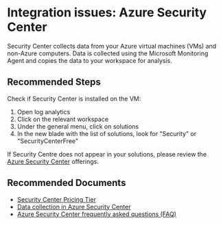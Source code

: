 <properties
pageTitle="Integration issues: Azure Security Center"
description="Integration issues: Azure Security Center"
service="microsoft.operationalinsights"
symptomID=""
infoBubbleText=""
resource="operationalinsightsaccounts"
authors="Yanivsh"
authoralias="fifa1111"
selfHelpType="generic"
supportTopicIds="32612471"
productPesIds="15725"
cloudEnvironments="Public, Fairfax"
articleId = "operationalinsights-generalloganalytics-integrationissuesazuresecuritycenter"
/>

# Integration issues: Azure Security Center
Security Center collects data from your Azure virtual machines (VMs) and non-Azure computers. Data is collected using the Microsoft Monitoring Agent and copies the data to your workspace for analysis.

## **Recommended Steps**

Check if Security Center is installed on the VM:

1. Open log analytics
2. Click on the relevant workspace
3. Under the general menu, click on solutions
4. In the new blade with the list of solutions, look for "Security" or "SecurityCenterFree"

If Security Centre does not appear in your solutions, please review the [Azure Security Center](https://docs.microsoft.com/azure/security-center/security-center-enable-data-collection#using-an-existing-workspace) offerings.

## **Recommended Documents**

* [Security Center Pricing Tier](https://azure.microsoft.com/pricing/details/security-center/)
* [Data collection in Azure Security Center](https://docs.microsoft.com/azure/security-center/security-center-enable-data-collection)
* [Azure Security Center frequently asked questions (FAQ)](https://docs.microsoft.com/azure/security-center/security-center-faq)
